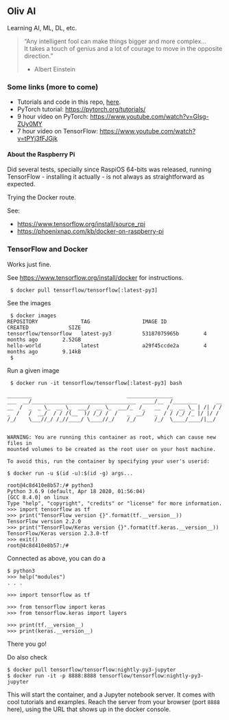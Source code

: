 ## Oliv AI
Learning AI, ML, DL, etc.

> “Any intelligent fool can make things bigger and more complex...  
>  It takes a touch of genius and a lot of courage to move in the opposite direction.” 
>
> - Albert Einstein 

### Some links (more to come)
- Tutorials and code in this repo, [here](./TUTORIALS.md).
- PyTorch tutorial: <https://pytorch.org/tutorials/>
- 9 hour video on PyTorch: <https://www.youtube.com/watch?v=GIsg-ZUy0MY>
- 7 hour video on TensorFlow: <https://www.youtube.com/watch?v=tPYj3fFJGjk>

#### About the Raspberry Pi
Did several tests, specially since RaspiOS 64-bits was released, running TensorFlow - installing it actually - is not always as straightforward as expected.

Trying the Docker route.

See:
- <https://www.tensorflow.org/install/source_rpi>
- <https://phoenixnap.com/kb/docker-on-raspberry-pi>

### TensorFlow and Docker
Works just fine.

See <https://www.tensorflow.org/install/docker> for instructions.
```
 $ docker pull tensorflow/tensorflow[:latest-py3]
```
See the images
```
 $ docker images
REPOSITORY              TAG                 IMAGE ID            CREATED             SIZE
tensorflow/tensorflow   latest-py3          53187075965b        4 months ago        2.52GB
hello-world             latest              a29f45ccde2a        4 months ago        9.14kB
 $ 
```
Run a given image
```
 $ docker run -it tensorflow/tensorflow[:latest-py3] bash

________                               _______________                
___  __/__________________________________  ____/__  /________      __
__  /  _  _ \_  __ \_  ___/  __ \_  ___/_  /_   __  /_  __ \_ | /| / /
_  /   /  __/  / / /(__  )/ /_/ /  /   _  __/   _  / / /_/ /_ |/ |/ / 
/_/    \___//_/ /_//____/ \____//_/    /_/      /_/  \____/____/|__/


WARNING: You are running this container as root, which can cause new files in
mounted volumes to be created as the root user on your host machine.

To avoid this, run the container by specifying your user's userid:

$ docker run -u $(id -u):$(id -g) args...

root@4c8d410e8b57:/# python3
Python 3.6.9 (default, Apr 18 2020, 01:56:04) 
[GCC 8.4.0] on linux
Type "help", "copyright", "credits" or "license" for more information.
>>> import tensorflow as tf
>>> print("TensorFlow version {}".format(tf.__version__))
TensorFlow version 2.2.0
>>> print("TensorFlow/Keras version {}".format(tf.keras.__version__))
TensorFlow/Keras version 2.3.0-tf
>>> exit()
root@4c8d410e8b57:/# 
```
Connected as above, you can do a
```
$ python3
>>> help("modules")
. . .

>>> import tensorflow as tf

>>> from tensorflow import keras
>>> from tensorflow.keras import layers

>>> print(tf.__version__)
>>> print(keras.__version__)

```

There you go!

Do also check
```
$ docker pull tensorflow/tensorflow:nightly-py3-jupyter
$ docker run -it -p 8888:8888 tensorflow/tensorflow:nightly-py3-jupyter
```
This will start the container, and a Jupyter notebook server. It comes with cool tutorials and examples.
Reach the server from your browser (port `8888` here), using the URL that shows up in the docker console.
